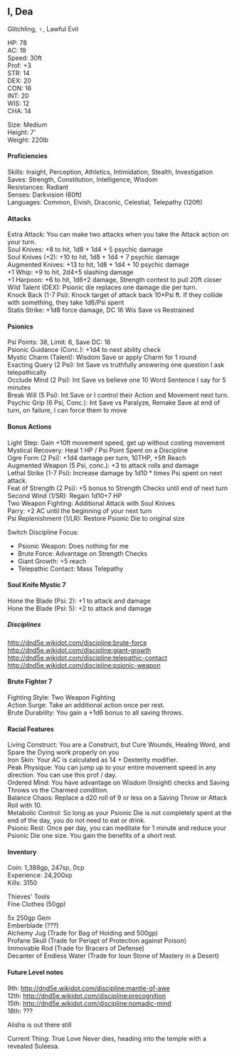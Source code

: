 ## I, Dea 
Glitchling, ♀, Lawful Evil

HP: 78 \
AC: 19 \
Speed: 30ft \
Prof: +3 \
STR: 14 \
DEX: 20 \
CON: 16 \
INT: 20 \
WIS: 12 \
CHA: 14

Size: Medium \
Height: 7' \
Weight: 220lb

#### Proficiencies
Skills: Insight, Perception, Athletics, Intimidation, Stealth, Investigation \
Saves: Strength, Constitution, Intelligence, Wisdom \
Resistances: Radiant \
Senses: Darkvision (60ft) \
Languages: Common, Elvish, Draconic, Celestial, Telepathy (120ft)

#### Attacks
Extra Attack: You can make two attacks when you take the Attack action on your turn. \
Soul Knives: +8 to hit, 1d8 + 1d4 + 5 psychic damage \
Soul Knives (+2): +10 to hit, 1d8 + 1d4 + 7 psychic damage \
Augmented Knives: +13 to hit, 1d8 + 1d4 + 10 psychic damage \
+1 Whip: +9 to hit, 2d4+5 slashing damage \
+1 Harpoon: +6 to hit, 1d6+2 damage, Strength contest to pull 20ft closer \
Wild Talent (DEX): Psionic die replaces one damage die per turn. \
Knock Back (1-7 Psi): Knock target of attack back 10\*Psi ft. If they collide with something, they take 1d6/Psi spent \
Statis Strike: +1d8 force damage, DC 16 Wis Save vs Restrained

#### Psionics
Psi Points: 38, Limit: 6, Save DC: 16 \
Psionic Guidance (Conc.): +1d4 to next ability check \
Mystic Charm (Talent): Wisdom Save or apply Charm for 1 round \
Exacting Query (2 Psi): Int Save vs truthfully answering one question I ask telepathically \
Occlude Mind (2 Psi): Int Save vs believe one 10 Word Sentence I say for 5 minutes \
Break Will (5 Psi): Int Save or I control their Action and Movement next turn. \
Psychic Grip (6 Psi, Conc.): Int Save vs Paralyze, Remake Save at end of turn, on failure, I can force them to move


#### Bonus Actions
Light Step: Gain +10ft movement speed, get up without costing movement \
Mystical Recovery: Heal 1 HP / Psi Point Spent on a Discipline \
Ogre Form (2 Psi): +1d4 damage per turn, 10THP, +5ft Reach \
Augmented Weapon (5 Psi, conc.): +3 to attack rolls and damage \
Lethal Strike (1-7 Psi): Increase damage by 1d10 \* times Psi spent on next attack. \
Feat of Strength (2 Psi): +5 bonus to Strength Checks until end of next turn \
Second Wind (1/SR): Regain 1d10+7 HP \
Two Weapon Fighting: Additional Attack with Soul Knives \
Parry: +2 AC until the beginning of your next turn \
Psi Replenishment (1/LR): Restore Psionic Die to original size 

Switch Discipline Focus: 
- Psionic Weapon: Does nothing for me
- Brute Force: Advantage on Strength Checks
- Giant Growth: +5 reach 
- Telepathic Contact: Mass Telepathy

#### Soul Knife Mystic 7
Hone the Blade (Psi: 2): +1 to attack and damage \
Hone the Blade (Psi: 5): +2 to attack and damage

##### Disciplines
http://dnd5e.wikidot.com/discipline:brute-force \
http://dnd5e.wikidot.com/discipline:giant-growth \
http://dnd5e.wikidot.com/discipline:telepathic-contact \
http://dnd5e.wikidot.com/discipline:psionic-weapon


#### Brute Fighter 7
Fighting Style: Two Weapon Fighting \
Action Surge: Take an additional action once per rest. \
Brute Durability: You gain a +1d6 bonus to all saving throws. 

#### Racial Features
Living Construct: You are a Construct, but Cure Wounds, Healing Word, and Spare the Dying work properly on you \
Iron Skin: Your AC is calculated as 14 + Dexterity modifier. \
Peak Physique: You can jump up to your entire movement speed in any direction. You can use this prof / day. \
Ordered Mind: You have advantage on Wisdom (Insight) checks and Saving Throws vs the Charmed condition. \
Balance Chaos: Replace a d20 roll of 9 or less on a Saving Throw or Attack Roll with 10. \
Metabolic Control: So long as your Psionic Die is not completely spent at the end of the day, you do not need to eat or drink. \
Psionic Rest: Once per day, you can meditate for 1 minute and reduce your Psionic Die one size. You gain the benefits of a short rest. 

#### Inventory
Coin: 1,388gp, 247sp, 0cp \
Experience: 24,200xp \
Kills: 3150

Thieves' Tools \
Fine Clothes (50gp)

5x 250gp Gem \
Emberblade (???) \
Alchemy Jug (Trade for Bag of Holding and 500gp) \
Profane Skull (Trade for Periapt of Protection against Poison) \
Immovable Rod (Trade for Bracers of Defense) \
Decanter of Endless Water (Trade for Ioun Stone of Mastery in a Desert) 

#### Future Level notes
9th: http://dnd5e.wikidot.com/discipline:mantle-of-awe \
12th: http://dnd5e.wikidot.com/discipline:precognition \
15th: http://dnd5e.wikidot.com/discipline:nomadic-mind \
18th: ???

Alisha is out there still

Current Thing: True Love Never dies, heading into the temple with a revealed Suleesa.

